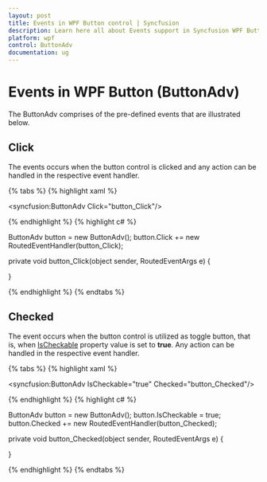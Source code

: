 ```yaml
---
layout: post
title: Events in WPF Button control | Syncfusion
description: Learn here all about Events support in Syncfusion WPF Button (ButtonAdv) control and more.
platform: wpf
control: ButtonAdv
documentation: ug
---
```


# Events in WPF Button (ButtonAdv)

The ButtonAdv comprises of the pre-defined events that are illustrated below.

## Click

The events occurs when the button control is clicked and any action can be handled in the respective event handler.

{% tabs %}
{% highlight xaml %}

<syncfusion:ButtonAdv Click="button_Click"/>

{% endhighlight %}
{% highlight c# %}

ButtonAdv button = new ButtonAdv();
button.Click += new RoutedEventHandler(button_Click);

private void button_Click(object sender, RoutedEventArgs e)
{

}

{% endhighlight %}
{% endtabs %}

## Checked

The event occurs when the button control is utilized as toggle button, that is, when [IsCheckable](https://help.syncfusion.com/cr/wpf/Syncfusion.Windows.Tools.Controls.ButtonAdv.html#Syncfusion_Windows_Tools_Controls_ButtonAdv_IsCheckable) property value is set to **true**. Any action can be handled in the respective event handler.

{% tabs %}
{% highlight xaml %}

<syncfusion:ButtonAdv IsCheckable="true" Checked="button_Checked"/>

{% endhighlight %}
{% highlight c# %}

ButtonAdv button = new ButtonAdv();
button.IsCheckable = true;
button.Checked += new RoutedEventHandler(button_Checked);

private void button_Checked(object sender, RoutedEventArgs e)
{
          
}
  
{% endhighlight  %}
{% endtabs %}
